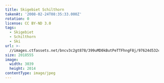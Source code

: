 ```yaml
---
title: Skigebiet Schilthorn
takenAt: '2008-02-24T08:35:33.000Z'
rotation: 0
license: CC BY-ND 3.0
tags:
  - Skigebiet
  - Schilthorn
  - Ski
url: >-
  //images.ctfassets.net/bncv3c2gt878/399uMD0kButPeTTFhngF8j/97624d532cf31e559375050f2d64f980/skigebiet-schilthorn_4559725173_o
size: 2018555
image:
  width: 3039
  height: 2014
contentType: image/jpeg
---
```



